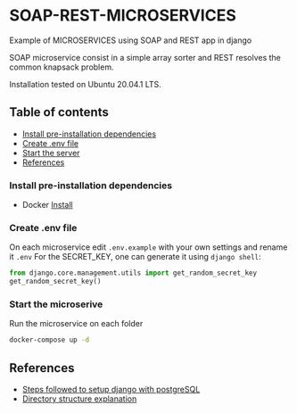 # SOAP-REST-MICROSERVICES

Example of MICROSERVICES using SOAP and REST app in django

SOAP microservice consist in a simple array sorter and REST resolves the common knapsack problem.

Installation tested on Ubuntu 20.04.1 LTS.

## Table of contents

- [Install pre-installation dependencies](#install-pre-installation-dependencies)
- [Create .env file](#create-env)
- [Start the server](#start-server)
- [References](#references)

### Install pre-installation dependencies <a name="install-pre-installation-dependencies"></a>

- Docker
  [Install](https://docs.docker.com/engine/install/ubuntu/)

### Create .env file <a name="create-env"></a>

On each microservice edit `.env.example` with your own settings and rename it `.env`
For the SECRET_KEY, one can generate it using `django shell`:

```python
from django.core.management.utils import get_random_secret_key
get_random_secret_key()
```

### Start the microserive <a name="start-server"></a>

Run the microservice on each folder

```bash
docker-compose up -d
```

## References <a name="references"></a>

- [Steps followed to setup django with postgreSQL][postgres]
- [Directory structure explanation](https://stackoverflow.com/questions/22841764/best-practice-for-django-project-working-directory-structure)

[postgres]: https://www.digitalocean.com/community/tutorials/how-to-use-postgresql-with-your-django-application-on-ubuntu-14-04
